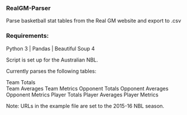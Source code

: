 ### RealGM-Parser
Parse basketball stat tables from the Real GM website and export to .csv

### Requirements:
Python 3 | Pandas | Beautiful Soup 4

Script is set up for the Australian NBL.

Currently parses the following tables:

Team Totals
<br>
Team Averages
Team Metrics
Opponent Totals
Opponent Averages
Opponent Metrics
Player Totals
Player Averages
Player Metrics

Note: URLs in the example file are set to the 2015-16 NBL season.

